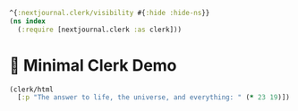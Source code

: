 ```clojure
^{:nextjournal.clerk/visibility #{:hide :hide-ns}}
(ns index
  (:require [nextjournal.clerk :as clerk]))
```

# 🎪 Minimal Clerk Demo

```clojure
(clerk/html
  [:p "The answer to life, the universe, and everything: " (* 23 19)])
```

